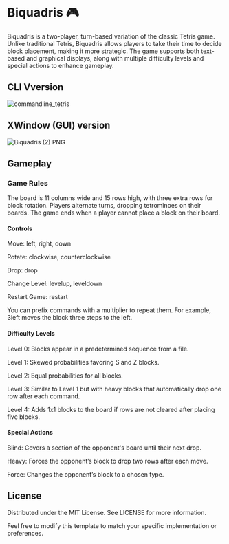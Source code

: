 # Biquadris 🎮
Biquadris is a two-player, turn-based variation of the classic Tetris game. Unlike traditional Tetris, Biquadris allows players to take their time to decide block placement, making it more strategic. The game supports both text-based and graphical displays, along with multiple difficulty levels and special actions to enhance gameplay.

## CLI Vversion
![commandline_tetris](https://github.com/user-attachments/assets/00a40855-ad54-4010-a0ef-1a246cea2d96)

## XWindow (GUI) version
![Biquadris (2) PNG](https://github.com/user-attachments/assets/7266ce27-f2ba-4446-8ff1-0818d26e9b19)

## Gameplay
### Game Rules
The board is 11 columns wide and 15 rows high, with three extra rows for block rotation.
Players alternate turns, dropping tetrominoes on their boards.
The game ends when a player cannot place a block on their board.

#### Controls

Move: left, right, down

Rotate: clockwise, counterclockwise

Drop: drop

Change Level: levelup, leveldown

Restart Game: restart

You can prefix commands with a multiplier to repeat them. For example, 3left moves the block three steps to the left.

#### Difficulty Levels

Level 0: Blocks appear in a predetermined sequence from a file.

Level 1: Skewed probabilities favoring S and Z blocks.

Level 2: Equal probabilities for all blocks.

Level 3: Similar to Level 1 but with heavy blocks that automatically drop one row after each command.

Level 4: Adds 1x1 blocks to the board if rows are not cleared after placing five blocks.

#### Special Actions

Blind: Covers a section of the opponent's board until their next drop.

Heavy: Forces the opponent’s block to drop two rows after each move.

Force: Changes the opponent’s block to a chosen type.


## License
Distributed under the MIT License. See LICENSE for more information.

Feel free to modify this template to match your specific implementation or preferences.
